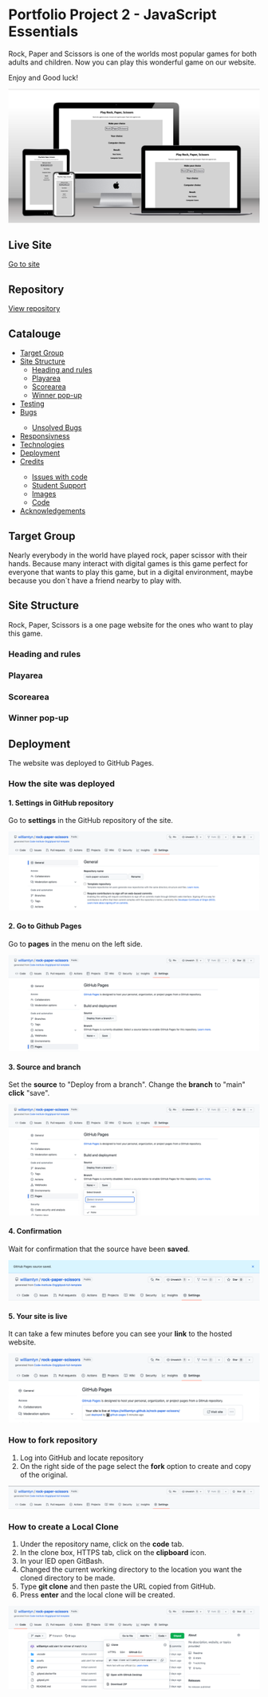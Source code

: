 # Portfolio Project 2 - JavaScript Essentials

Rock, Paper and Scissors is one of the worlds most popular games for both adults and children.
Now you can play this wonderful game on our website.

Enjoy and Good luck!

![Image mockup of the website in a computer, tablet and phone](assets/images/readme_images/rps_mockup.png)

## Live Site
[Go to site](https://williamtyn.github.io/rock-paper-scissors/) 

## Repository
[View repository](https://github.com/williamtyn/rock-paper-scissors) 

## Catalouge
<ul>
<li><a href="#target-group">Target Group</a></li>
<li><a href="#site-structure">Site Structure</a>
<ul>
<li><a href="#">Heading and rules</a></li>
<li><a href="#">Playarea</a></li>
<li><a href="#r">Scorearea</a></li>
<li><a href="#">Winner pop-up</a></li></ul>
<li><a href="#testing">Testing</a></li>
<li><a href="#bugs">Bugs</a></li>
<ul><li><a href="#unsolved-bugs">Unsolved Bugs</a></li></ul>
<li><a href="#responsivness">Responsivness</a></li>
<li><a href="#technologies">Technologies</a></li>
<li><a href="#deployment">Deployment</a></li>
<li><a href="#credits">Credits</a></li>
<ul>
<li><a href="#code-issues">Issues with code</a></li>
<li><a href="#student-support">Student Support</a></li>
<li><a href="#images">Images</a></li>
<li><a href="#code">Code</a></li></ul>
<li><a href="#acknowledgements">Acknowledgements</a></li></ul>
</li>
</ul>

<h2 id="target-group">Target Group</h2>
Nearly everybody in the world have played rock, paper scissor with their hands. Because many interact with digital games is this game perfect for everyone that wants to play this game, but in a digital environment, maybe because you don´t have a friend nearby to play with.

<h2 id="site-structure">Site Structure</h2>
Rock, Paper, Scissors is a one page website for the ones who want to play this game. 

<h3 id="#">Heading and rules</h3>
<h3 id="#">Playarea</h3>
<h3 id="#">Scorearea</h3>
<h3 id="#">Winner pop-up</h3>

<h2 id="deployment">Deployment</h2>
The website was deployed to GitHub Pages.

### How the site was deployed

#### 1. Settings in GitHub repository
Go to <b>settings</b> in the GitHub repository of the site.

![GitHub settings](assets/images/readme_images/github_settings.png)

#### 2. Go to Github Pages
Go to <b>pages</b> in the menu on the left side.

![GitHub pages](assets/images/readme_images/github_pages.png)

#### 3. Source and branch
Set the <b>source</b> to "Deploy from a branch".
Change the <b>branch</b> to "main" <b>click</b> "save".

![Source and Branch](assets/images/readme_images/branch_main.png)

#### 4. Confirmation
Wait for confirmation that the source have been <b>saved</b>.

![Confirmation](assets/images/readme_images/saved.png)

#### 5. Your site is live
It can take a few minutes before you can see your <b>link</b> to the hosted website.

![Live site](assets/images/readme_images/confirmation.png)

### How to fork repository

1. Log into GitHub and locate repository
2. On the right side of the page select the <b>fork</b> option to create and copy of the original.

![Fork](assets/images/readme_images/fork.png)

### How to create a Local Clone

1. Under the repository name, click on the <b>code</b> tab.
2. In the clone box, HTTPS tab, click on the <b>clipboard</b> icon.
3. In your IED open GitBash.
4. Changed the current working directory to the location you want the cloned directory to be made.
5. Type <b>git clone</b> and then paste the URL copied from GitHub.
6. Press <b>enter</b> and the local clone will be created.

![Clone](assets/images/readme_images/clone.png)